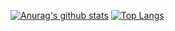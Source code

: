 [![Anurag's github stats](https://github-readme-stats.vercel.app/api?username=alexbeje&show_icons=true&theme=tokyonight)](https://github.com/anuraghazra/github-readme-stats)
[![Top Langs](https://github-readme-stats.vercel.app/api/top-langs/?username=alexbeje&layout=compact&theme=tokyonight)](https://github.com/anuraghazra/github-readme-stats)
